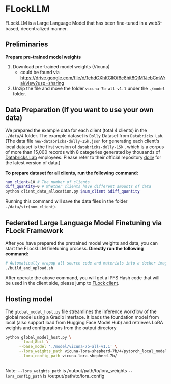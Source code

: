 # FLockLLM
FLockLLM is a Large Language Model that has been fine-tuned in a web3-based, decentralized manner.

## Preliminaries

**Prepare pre-trained model weights**

1. Download pre-trained model weights (Vicuna) 
   - could be found via https://drive.google.com/file/d/1ehdGXhKGlIOf8c8hit8QjM1JebCmWrai/view?usp=sharing
2. Unzip the file and move the folder `vicuna-7b-all-v1.1` under the `./model` folder.

## Data Preparation (If you want to use your own data)
We prepared the example data for each client (total 4 clients) in the `./data/4` folder. The example dataset is `Dolly` Dataset from `Databricks Lab`.
(The data file `new-databricks-dolly-15k.json` for generating each client's local dataset is the first version of `databricks-dolly-15k` , which is a corpus of more than 15,000 records with 8 categeries generated by thousands of [Databricks Lab](https://www.databricks.com/learn/labs) employees. Please refer to their official repository [dolly](https://github.com/databrickslabs/dolly) for the latest version of data.)

**To prepare dataset for all clients, run the following command:**
```bash
num_client=10 # The number of clients
diff_quantity=0 # Whether clients have different amounts of data
python client_data_allocation.py $num_client $diff_quantity
```
Running this command will save the data files in the folder `./data/str(num_client)`. 

## Federated Large Language Model Finetuning via FLock Framework
After you have prepared the pretrained model weights and data, you can start the FLockLLM finetuning process.
**Directly run the following command:**
```bash
# Automatically wrapup all source code and materials into a docker image and upload to IPFS server
./build_and_upload.sh
```
After operate the above command, you will get a IPFS Hash code that will be used in the client side, please jump to [FLock client](https://github.com/FLock-io/client).

## Hosting model

The `global_model_host.py` file streamlines the inference workflow of the global model using a Gradio interface. It loads the foundation model from local (also support load from Hugging Face Model Hub) and retrieves LoRA weights and configurations from the output directory

```bash
python global_model_host.py \
      --load_8bit \
      --base_model './model/vicuna-7b-all-v1.1' \
      --lora_weights_path vicuna-lora-shepherd-7b/4/pytorch_local_model_lora.bin \
      --lora_config_path vicuna-lora-shepherd-7b/
      
```
Note:
`--lora_weights_path` is /output/path/to/lora_weights
`--lora_config_path` is /output/path/to/lora_config